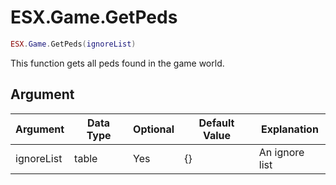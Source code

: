 # ESX.Game.GetPeds

```lua
ESX.Game.GetPeds(ignoreList)
```

This function gets all peds found in the game world.

## Argument

| Argument   | Data Type | Optional | Default Value | Explanation    |
|------------|-----------|----------|---------------|----------------|
| ignoreList | table     | Yes      | {}            | An ignore list |
